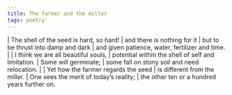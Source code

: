 ```yaml
---
title: The farmer and the miller
tags: poetry
---
```


| The shell of the seed is hard, so hard!
| and there is nothing for it
| but to be thrust into damp and dark
| and given patience, water, fertilizer and time.
|
| I think we are all beautiful souls,
| potential within the shell of self and limitation.
| Some will germinate;
| some fall on stony soil and need relocation.
|
| Yet how the farmer regards the seed
| is different from the miller.
| One sees the merit of today’s reality;
| the other ten or a hundred years further on.
